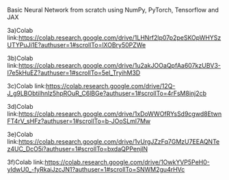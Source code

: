 Basic Neural Network from scratch using NumPy, PyTorch, Tensorflow and JAX 

3a)Colab link:https://colab.research.google.com/drive/1LHNrf2lp07p2peSKOpWHYSzUTYPuJi1E?authuser=1#scrollTo=lXOBry50PZWe

3b)Colab link:https://colab.research.google.com/drive/1u2akJOOaQpfAa607kzUBV3-I7e5kHuEZ?authuser=1#scrollTo=5el_TryihM3D

3c)Colab link:https://colab.research.google.com/drive/12Q-J_g9LBObtilhnlz5hpROuR_C6lBGe?authuser=1#scrollTo=4rFsM8inj2cb

3d)Colab link:https://colab.research.google.com/drive/1xDoWWOfRYsSd9cgwd8EtwnFT4rV_sHFz?authuser=1#scrollTo=b-JOoSLml7Mw

3e)Colab link:https://colab.research.google.com/drive/1vUrgJZzFq7GMzU7EEAQNTez4UC_DcO5i?authuser=1#scrollTo=bxdaQPPenjlN

3f)Colab link:https://colab.research.google.com/drive/1OwkYVP5PeH0-yIdwU0_-fyRkaiJzcJN1?authuser=1#scrollTo=SNWM2gu4rHVc


